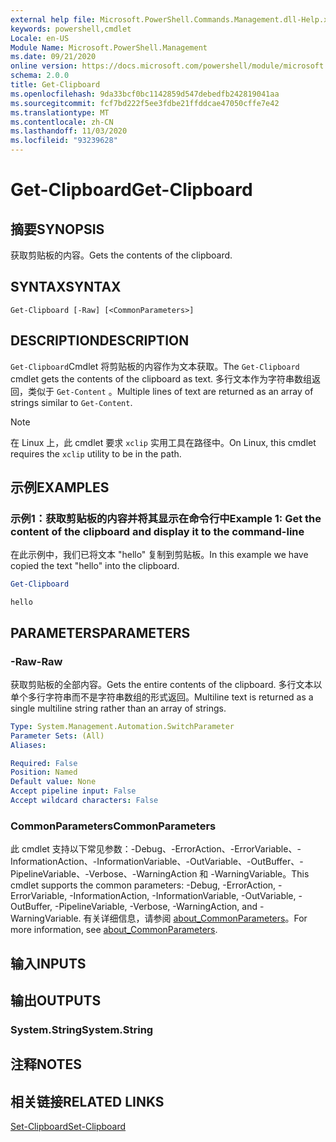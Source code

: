 ```yaml
---
external help file: Microsoft.PowerShell.Commands.Management.dll-Help.xml
keywords: powershell,cmdlet
Locale: en-US
Module Name: Microsoft.PowerShell.Management
ms.date: 09/21/2020
online version: https://docs.microsoft.com/powershell/module/microsoft.powershell.management/get-clipboard?view=powershell-7&WT.mc_id=ps-gethelp
schema: 2.0.0
title: Get-Clipboard
ms.openlocfilehash: 9da33bcf0bc1142859d547debedfb242819041aa
ms.sourcegitcommit: fcf7bd222f5ee3fdbe21ffddcae47050cffe7e42
ms.translationtype: MT
ms.contentlocale: zh-CN
ms.lasthandoff: 11/03/2020
ms.locfileid: "93239628"
---
```

# <span data-ttu-id="cfc9a-103">Get-Clipboard</span><span class="sxs-lookup"><span data-stu-id="cfc9a-103">Get-Clipboard</span></span>

## <span data-ttu-id="cfc9a-104">摘要</span><span class="sxs-lookup"><span data-stu-id="cfc9a-104">SYNOPSIS</span></span>
<span data-ttu-id="cfc9a-105">获取剪贴板的内容。</span><span class="sxs-lookup"><span data-stu-id="cfc9a-105">Gets the contents of the clipboard.</span></span>

## <span data-ttu-id="cfc9a-106">SYNTAX</span><span class="sxs-lookup"><span data-stu-id="cfc9a-106">SYNTAX</span></span>

```
Get-Clipboard [-Raw] [<CommonParameters>]
```

## <span data-ttu-id="cfc9a-107">DESCRIPTION</span><span class="sxs-lookup"><span data-stu-id="cfc9a-107">DESCRIPTION</span></span>

<span data-ttu-id="cfc9a-108">`Get-Clipboard`Cmdlet 将剪贴板的内容作为文本获取。</span><span class="sxs-lookup"><span data-stu-id="cfc9a-108">The `Get-Clipboard` cmdlet gets the contents of the clipboard as text.</span></span> <span data-ttu-id="cfc9a-109">多行文本作为字符串数组返回，类似于 `Get-Content` 。</span><span class="sxs-lookup"><span data-stu-id="cfc9a-109">Multiple lines of text are returned as an array of strings similar to `Get-Content`.</span></span>

> [!NOTE]
> <span data-ttu-id="cfc9a-110">在 Linux 上，此 cmdlet 要求 `xclip` 实用工具在路径中。</span><span class="sxs-lookup"><span data-stu-id="cfc9a-110">On Linux, this cmdlet requires the `xclip` utility to be in the path.</span></span>

## <span data-ttu-id="cfc9a-111">示例</span><span class="sxs-lookup"><span data-stu-id="cfc9a-111">EXAMPLES</span></span>

### <span data-ttu-id="cfc9a-112">示例1：获取剪贴板的内容并将其显示在命令行中</span><span class="sxs-lookup"><span data-stu-id="cfc9a-112">Example 1: Get the content of the clipboard and display it to the command-line</span></span>

<span data-ttu-id="cfc9a-113">在此示例中，我们已将文本 "hello" 复制到剪贴板。</span><span class="sxs-lookup"><span data-stu-id="cfc9a-113">In this example we have copied the text "hello" into the clipboard.</span></span>

```powershell
Get-Clipboard
```

```Output
hello
```

## <span data-ttu-id="cfc9a-114">PARAMETERS</span><span class="sxs-lookup"><span data-stu-id="cfc9a-114">PARAMETERS</span></span>

### <span data-ttu-id="cfc9a-115">-Raw</span><span class="sxs-lookup"><span data-stu-id="cfc9a-115">-Raw</span></span>

<span data-ttu-id="cfc9a-116">获取剪贴板的全部内容。</span><span class="sxs-lookup"><span data-stu-id="cfc9a-116">Gets the entire contents of the clipboard.</span></span> <span data-ttu-id="cfc9a-117">多行文本以单个多行字符串而不是字符串数组的形式返回。</span><span class="sxs-lookup"><span data-stu-id="cfc9a-117">Multiline text is returned as a single multiline string rather than an array of strings.</span></span>

```yaml
Type: System.Management.Automation.SwitchParameter
Parameter Sets: (All)
Aliases:

Required: False
Position: Named
Default value: None
Accept pipeline input: False
Accept wildcard characters: False
```

### <span data-ttu-id="cfc9a-118">CommonParameters</span><span class="sxs-lookup"><span data-stu-id="cfc9a-118">CommonParameters</span></span>

<span data-ttu-id="cfc9a-119">此 cmdlet 支持以下常见参数：-Debug、-ErrorAction、-ErrorVariable、-InformationAction、-InformationVariable、-OutVariable、-OutBuffer、-PipelineVariable、-Verbose、-WarningAction 和 -WarningVariable。</span><span class="sxs-lookup"><span data-stu-id="cfc9a-119">This cmdlet supports the common parameters: -Debug, -ErrorAction, -ErrorVariable, -InformationAction, -InformationVariable, -OutVariable, -OutBuffer, -PipelineVariable, -Verbose, -WarningAction, and -WarningVariable.</span></span> <span data-ttu-id="cfc9a-120">有关详细信息，请参阅 [about_CommonParameters](https://go.microsoft.com/fwlink/?LinkID=113216)。</span><span class="sxs-lookup"><span data-stu-id="cfc9a-120">For more information, see [about_CommonParameters](https://go.microsoft.com/fwlink/?LinkID=113216).</span></span>

## <span data-ttu-id="cfc9a-121">输入</span><span class="sxs-lookup"><span data-stu-id="cfc9a-121">INPUTS</span></span>

## <span data-ttu-id="cfc9a-122">输出</span><span class="sxs-lookup"><span data-stu-id="cfc9a-122">OUTPUTS</span></span>

### <span data-ttu-id="cfc9a-123">System.String</span><span class="sxs-lookup"><span data-stu-id="cfc9a-123">System.String</span></span>

## <span data-ttu-id="cfc9a-124">注释</span><span class="sxs-lookup"><span data-stu-id="cfc9a-124">NOTES</span></span>

## <span data-ttu-id="cfc9a-125">相关链接</span><span class="sxs-lookup"><span data-stu-id="cfc9a-125">RELATED LINKS</span></span>

[<span data-ttu-id="cfc9a-126">Set-Clipboard</span><span class="sxs-lookup"><span data-stu-id="cfc9a-126">Set-Clipboard</span></span>](Set-Clipboard.md)

